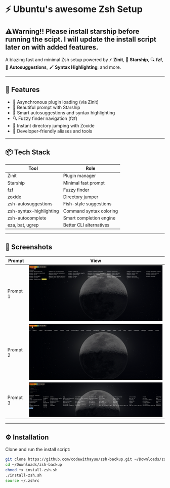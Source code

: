 # ⚡ Ubuntu's awesome Zsh Setup

⚠️Warning!! Please install starship before running the scipt. 
I will update the install script later on with added features.
---
A blazing fast and minimal Zsh setup powered by ⚡ **Zinit**, 🚀 **Starship**, 🔍 **fzf**, 🧠 **Autosuggestions**, 🖌️ **Syntax Highlighting**, and more.

---

## 🌟 Features

- 🚀 Asynchronous plugin loading (via Zinit)
- 🌈 Beautiful prompt with Starship
- 🧠 Smart autosuggestions and syntax highlighting
- 🔍 Fuzzy finder navigation (fzf)
- 📂 Instant directory jumping with Zoxide
- 🧰 Developer-friendly aliases and tools

---

## 📦 Tech Stack

| Tool                  | Role                              |
|-----------------------|-----------------------------------|
| Zinit                 | Plugin manager                    |
| Starship              | Minimal fast prompt               |
| fzf                   | Fuzzy finder                      |
| zoxide                | Directory jumper                  |
| zsh-autosuggestions   | Fish-style suggestions            |
| zsh-syntax-highlighting | Command syntax coloring        |
| zsh-autocomplete      | Smart completion engine           |
| eza, bat, ugrep       | Better CLI alternatives           |

---

## 📸 Screenshots

| Prompt | View |
|--------|------|
| Prompt 1 | ![Prompt 1](screenshots/prompt1.png) |
| Prompt 2 | ![Prompt 2](screenshots/prompt2.png) |
| Prompt 3 | ![Prompt 3](screenshots/prompt3.png) |

---

## ⚙️ Installation

Clone and run the install script:

```bash
git clone https://github.com/codewithayuu/zsh-backup.git ~/Downloads/zsh-backup
cd ~/Downloads/zsh-backup
chmod +x install-zsh.sh
./install-zsh.sh
source ~/.zshrc

